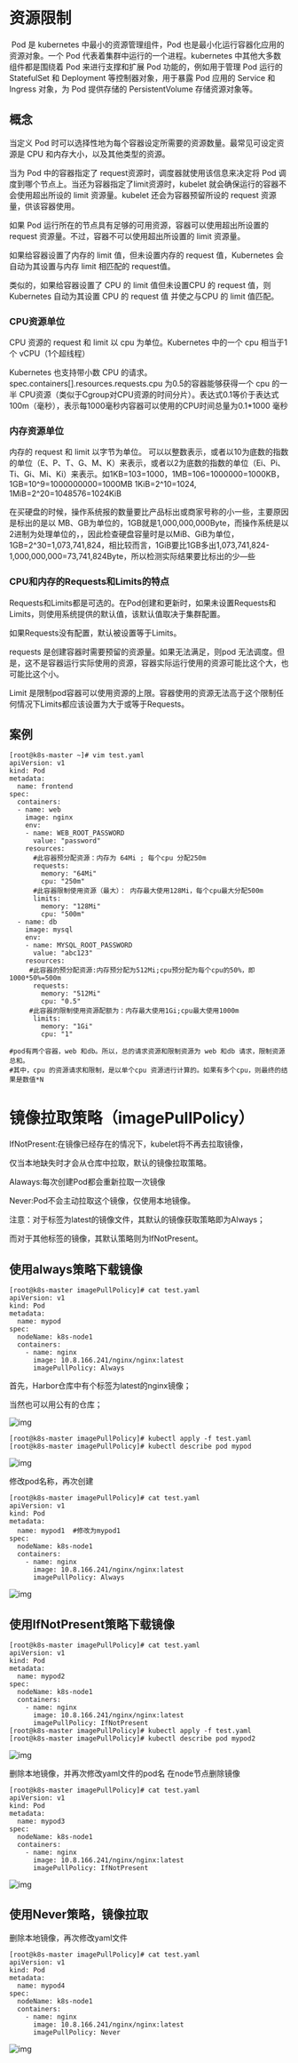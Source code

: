 #  资源限制

​    Pod 是 kubernetes 中最小的资源管理组件，Pod 也是最小化运行容器化应用的资源对象。一个 Pod 代表着集群中运行的一个进程。kubernetes 中其他大多数组件都是围绕着 Pod 来进行支撑和扩展 Pod 功能的，例如用于管理 Pod 运行的 StatefulSet 和 Deployment 等控制器对象，用于暴露 Pod 应用的 Service 和 Ingress 对象，为 Pod 提供存储的 PersistentVolume 存储资源对象等。

## 概念

当定义 Pod 时可以选择性地为每个容器设定所需要的资源数量。最常见可设定资源是 CPU 和内存大小，以及其他类型的资源。

当为 Pod 中的容器指定了 request资源时，调度器就使用该信息来决定将 Pod 调度到哪个节点上。当还为容器指定了limit资源时，kubelet 就会确保运行的容器不会使用超出所设的 limit 资源量。kubelet 还会为容器预留所设的 request 资源量，供该容器使用。

如果 Pod 运行所在的节点具有足够的可用资源，容器可以使用超出所设置的 request 资源量。不过，容器不可以使用超出所设置的 limit 资源量。

如果给容器设置了内存的 limit 值，但未设置内存的 request 值，Kubernetes 会自动为其设置与内存 limit 相匹配的 request值。

类似的，如果给容器设置了 CPU 的 limit 值但未设置CPU 的 request 值，则 Kubernetes 自动为其设置 CPU 的 request 值 并使之与CPU 的 limit 值匹配。

### CPU资源单位

CPU 资源的 request 和 limit 以 cpu 为单位。Kubernetes 中的一个 cpu 相当于1个 vCPU（1个超线程）



Kubernetes 也支持带小数 CPU 的请求。spec.containers[].resources.requests.cpu 为0.5的容器能够获得一个 cpu 的一半 CPU资源（类似于Cgroup对CPU资源的时间分片）。表达式0.1等价于表达式 100m（毫秒），表示每1000毫秒内容器可以使用的CPU时间总量为0.1*1000 毫秒



### 内存资源单位

内存的 request 和 limit 以字节为单位。 可以以整数表示，或者以10为底数的指数的单位（E、P、T、G、M、K）来表示，或者以2为底数的指数的单位（Ei、Pi、Ti、Gi、Mi、Ki）来表示。如1KB=103=1000，1MB=106=1000000=1000KB，1GB=10^9=1000000000=1000MB 1KiB=2^10=1024, 1MiB=2^20=1048576=1024KiB



在买硬盘的时候，操作系统报的数量要比产品标出或商家号称的小一些，主要原因是标出的是以 MB、GB为单位的，1GB就是1,000,000,000Byte，而操作系统是以2进制为处理单位的，，因此检查硬盘容量时是以MiB、GiB为单位，1GB=2^30=1,073,741,824，相比较而言，1GiB要比1GB多出1,073,741,824-1,000,000,000=73,741,824Byte，所以检测实际结果要比标出的少—些



### CPU和内存的Requests和Limits的特点

Requests和Limits都是可选的。在Pod创建和更新时，如果未设置Requests和Limits，则使用系统提供的默认值，该默认值取决于集群配置。

如果Requests没有配置，默认被设置等于Limits。

requests 是创建容器时需要预留的资源量。如果无法满足，则pod 无法调度。但是，这不是容器运行实际使用的资源，容器实际运行使用的资源可能比这个大，也可能比这个小。

Limit 是限制pod容器可以使用资源的上限。容器使用的资源无法高于这个限制任何情况下Limits都应该设置为大于或等于Requests。

## 案例

```shell
[root@k8s-master ~]# vim test.yaml
apiVersion: v1
kind: Pod
metadata:
  name: frontend
spec:
  containers:
  - name: web
    image: nginx
    env:
    - name: WEB_ROOT_PASSWORD
      value: "password"
    resources:
      #此容器预分配资源：内存为 64Mi ; 每个cpu 分配250m
      requests:
        memory: "64Mi"
        cpu: "250m"
      #此容器限制使用资源（最大）： 内存最大使用128Mi，每个cpu最大分配500m
      limits:
        memory: "128Mi"
        cpu: "500m"
  - name: db
    image: mysql
    env:
    - name: MYSQL_ROOT_PASSWORD
      value: "abc123"
    resources:
     #此容器的预分配资源:内存预分配为512Mi;cpu预分配为每个cpu的50%，即1000*50%=500m
      requests:
        memory: "512Mi"
        cpu: "0.5"
     #此容器的限制使用资源配额为：内存最大使用1Gi;cpu最大使用1000m   
      limits:
        memory: "1Gi"
        cpu: "1"
 
#pod有两个容器，web 和db。所以，总的请求资源和限制资源为 web 和db 请求，限制资源总和。
#其中，cpu 的资源请求和限制，是以单个cpu 资源进行计算的。如果有多个cpu，则最终的结果是数值*N
```

# 镜像拉取策略（imagePullPolicy）

IfNotPresent:在镜像已经存在的情况下，kubelet将不再去拉取镜像，

仅当本地缺失时才会从仓库中拉取，默认的镜像拉取策略。

 

Alaways:每次创建Pod都会重新拉取一次镜像

 

Never:Pod不会主动拉取这个镜像，仅使用本地镜像。

 

注意：对于标签为latest的镜像文件，其默认的镜像获取策略即为Always；

而对于其他标签的镜像，其默认策略则为IfNotPresent。

## 使用always策略下载镜像

```shell
[root@k8s-master imagePullPolicy]# cat test.yaml
apiVersion: v1
kind: Pod
metadata:
  name: mypod
spec:
  nodeName: k8s-node1
  containers:
    - name: nginx
      image: 10.8.166.241/nginx/nginx:latest
      imagePullPolicy: Always
```

首先，Harbor仓库中有个标签为latest的nginx镜像；

当然也可以用公有的仓库；

![img](assets/pod（资源限制、基础概念）/1666793645213-07b9e94e-bcaa-4212-a88f-2474d626ccfd.png)

```shell
[root@k8s-master imagePullPolicy]# kubectl apply -f test.yaml
[root@k8s-master imagePullPolicy]# kubectl describe pod mypod
```

![img](assets/pod（资源限制、基础概念）/1666793702957-fc8bec66-960d-4a47-a1ee-0b29ed577cdc.png)

修改pod名称，再次创建

```shell
[root@k8s-master imagePullPolicy]# cat test.yaml 
apiVersion: v1
kind: Pod
metadata:
  name: mypod1  #修改为mypod1
spec:
  nodeName: k8s-node1
  containers:
    - name: nginx
      image: 10.8.166.241/nginx/nginx:latest 
      imagePullPolicy: Always
```

![img](assets/pod（资源限制、基础概念）/1666793825299-5e5b3483-7c30-4765-a139-9cc902d8ee8d.png)

## 使用IfNotPresent策略下载镜像

```shell
[root@k8s-master imagePullPolicy]# cat test.yaml
apiVersion: v1
kind: Pod
metadata:
  name: mypod2
spec:
  nodeName: k8s-node1
  containers:
    - name: nginx
      image: 10.8.166.241/nginx/nginx:latest 
      imagePullPolicy: IfNotPresent
[root@k8s-master imagePullPolicy]# kubectl apply -f test.yaml
[root@k8s-master imagePullPolicy]# kubectl describe pod mypod2
```

![img](assets/pod（资源限制、基础概念）/1666794010301-0c432994-d8e7-4d62-98ba-17f03ee2dfec.png)

删除本地镜像，并再次修改yaml文件的pod名
在node节点删除镜像

```shell
[root@k8s-master imagePullPolicy]# cat test.yaml 
apiVersion: v1
kind: Pod
metadata:
  name: mypod3
spec:
  nodeName: k8s-node1
  containers:
    - name: nginx
      image: 10.8.166.241/nginx/nginx:latest 
      imagePullPolicy: IfNotPresent
```

![img](assets/pod（资源限制、基础概念）/1666794081033-d5a78ab2-717e-4000-b656-be116efc3cca.png)

## 使用Never策略，镜像拉取

删除本地镜像，再次修改yaml文件

```shell
[root@k8s-master imagePullPolicy]# cat test.yaml 
apiVersion: v1
kind: Pod
metadata:
  name: mypod4
spec:
  nodeName: k8s-node1
  containers:
    - name: nginx
      image: 10.8.166.241/nginx/nginx:latest 
      imagePullPolicy: Never
```

![img](assets/pod（资源限制、基础概念）/1666794238188-783630cd-7c5c-4633-874a-c23ca19a5d2d.png)